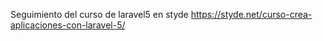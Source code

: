 Seguimiento del curso de laravel5 en styde
  https://styde.net/curso-crea-aplicaciones-con-laravel-5/